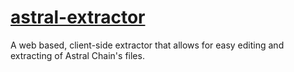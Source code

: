 # [astral-extractor](https://cabalex.github.io/astral-extractor/index.html)
 A web based, client-side extractor that allows for easy editing and extracting of Astral Chain's files.
